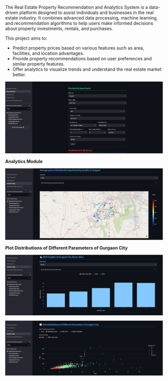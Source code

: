 The Real Estate Property Recommendation and Analytics System is a data-driven platform designed to assist individuals and businesses in the real estate industry. It combines advanced data processing, machine learning, and recommendation algorithms to help users make informed decisions about property investments, rentals, and purchases.

This project aims to:
- Predict property prices based on various features such as area, facilities, and location advantages.
- Provide property recommendations based on user preferences and similar property features.
- Offer analytics to visualize trends and understand the real estate market better.

![image alt](https://github.com/dhruv3375/Real_Estate_Price_Predictio2n/blob/main/1.1.PNG)

**Analytics Module**




![image alt](https://github.com/dhruv3375/Real_Estate_Price_Predictio2n/blob/main/1.2.PNG)

**Plot Distributions of Different Parameters of Gurgaon City**

![image alt](https://github.com/dhruv3375/Real_Estate_Price_Predictio2n/blob/main/1.3.PNG)



![image alt](https://github.com/dhruv3375/Real_Estate_Price_Predictio2n/blob/main/1.4.PNG)

